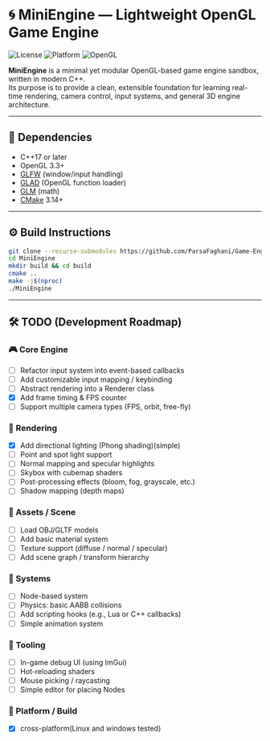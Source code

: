 # 🌀 MiniEngine — Lightweight OpenGL Game Engine

![License](https://img.shields.io/badge/license-MIT-blue.svg)
![Platform](https://img.shields.io/badge/platform-Linux-lightgrey)
![OpenGL](https://img.shields.io/badge/OpenGL-3.3+-blue)

**MiniEngine** is a minimal yet modular OpenGL-based game engine sandbox, written in modern C++.  
Its purpose is to provide a clean, extensible foundation for learning real-time rendering, camera control, input systems, and general 3D engine architecture.

---

## 🧩 Dependencies

- C++17 or later  
- OpenGL 3.3+  
- [GLFW](https://www.glfw.org/) (window/input handling)  
- [GLAD](https://github.com/Dav1dde/glad) (OpenGL function loader)  
- [GLM](https://github.com/g-truc/glm) (math)  
- [CMake](https://cmake.org/) 3.14+

---

## ⚙️ Build Instructions

```bash
git clone --recurse-submodules https://github.com/ParsaFaghani/Game-Engine.git
cd MiniEngine
mkdir build && cd build
cmake ..
make -j$(nproc)
./MiniEngine
```

---

## 🛠️ TODO (Development Roadmap)

### 🎮 Core Engine
- [ ] Refactor input system into event-based callbacks
- [ ] Add customizable input mapping / keybinding
- [ ] Abstract rendering into a Renderer class
- [x] Add frame timing & FPS counter
- [ ] Support multiple camera types (FPS, orbit, free-fly)

### 🔦 Rendering
- [x] Add directional lighting (Phong shading)(simple)
- [ ] Point and spot light support
- [ ] Normal mapping and specular highlights
- [ ] Skybox with cubemap shaders
- [ ] Post-processing effects (bloom, fog, grayscale, etc.)
- [ ] Shadow mapping (depth maps)

### 🎨 Assets / Scene
- [ ] Load OBJ/GLTF models
- [ ] Add basic material system
- [ ] Texture support (diffuse / normal / specular)
- [ ] Add scene graph / transform hierarchy

### 🧠 Systems
- [ ] Node-based system
- [ ] Physics: basic AABB collisions
- [ ] Add scripting hooks (e.g., Lua or C++ callbacks)
- [ ] Simple animation system

### 🧪 Tooling
- [ ] In-game debug UI (using ImGui)
- [ ] Hot-reloading shaders
- [ ] Mouse picking / raycasting
- [ ] Simple editor for placing Nodes

### 🐧 Platform / Build
- [x] cross-platform(Linux and windows tested)

